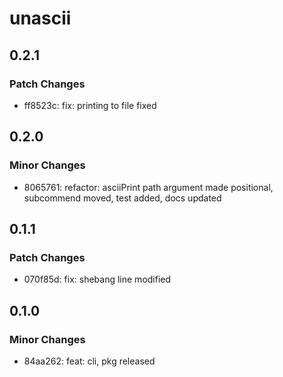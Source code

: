# unascii

## 0.2.1

### Patch Changes

- ff8523c: fix: printing to file fixed

## 0.2.0

### Minor Changes

- 8065761: refactor: asciiPrint path argument made positional, subcommend moved, test added, docs updated

## 0.1.1

### Patch Changes

- 070f85d: fix: shebang line modified

## 0.1.0

### Minor Changes

- 84aa262: feat: cli, pkg released
